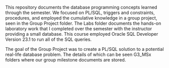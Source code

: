 This repository documents the database programming concepts learned through the semester.
We focused on PL/SQL, triggers and constraints, procedures, and employed the cumulative knowledge in a group project, seen in the Group Project folder.
The Labs folder documents the hands-on laboratory work that I completed over the semester with the instructor providing a small database.
This course employed Oracle SQL Developer Version 23.1 to run all of the SQL queries.

The goal of the Group Project was to create a PL/SQL solution to a potential real-life database problem. The details of which can be seen G3_MSx folders where our group milestone documents are stored.
